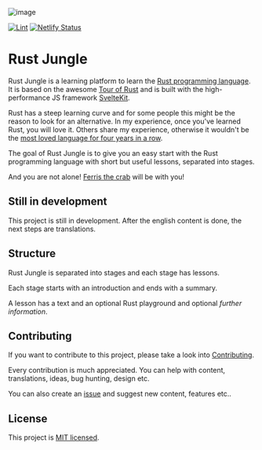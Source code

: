 ![image](https://user-images.githubusercontent.com/20150243/118312159-3f79d880-b4f1-11eb-9ee3-5e67f406bf55.png)

[![Lint](https://github.com/Zerotask/rust-jungle/actions/workflows/lint.yml/badge.svg?branch=main)](https://github.com/Zerotask/rust-jungle/actions/workflows/lint.yml)
[![Netlify Status](https://api.netlify.com/api/v1/badges/ac21c257-635a-4726-a8af-ddefdba6bcf4/deploy-status)](https://app.netlify.com/sites/rust-jungle/deploys)

# Rust Jungle

Rust Jungle is a learning platform to learn the [Rust programming language](https://www.rust-lang.org/).
It is based on the awesome [Tour of Rust](https://github.com/richardanaya/tour_of_rust)
and is built with the high-performance JS framework [SvelteKit](https://github.com/sveltejs/kit).

Rust has a steep learning curve and for some people this might be the reason to look for an alternative.
In my experience, once you've learned Rust, you will love it. Others share my experience, otherwise
it wouldn't be the [most loved language for four years in a row](https://stackoverflow.blog/2020/01/20/what-is-rust-and-why-is-it-so-popular/).

The goal of Rust Jungle is to give you an easy start with the Rust programming language with
short but useful lessons, separated into stages.

And you are not alone! [Ferris the crab](https://www.rustacean.net/) will be with you!

## Still in development

This project is still in development. After the english content is done, the next steps are translations.

## Structure

Rust Jungle is separated into stages and each stage has lessons.

Each stage starts with an introduction and ends with a summary.

A lesson has a text and an optional Rust playground and optional _further information_.

## Contributing

If you want to contribute to this project, please take a look into [Contributing](./CONTRIBUTING.md).

Every contribution is much appreciated. You can help with content, translations, ideas, bug hunting, design etc.

You can also create an [issue](https://github.com/Zerotask/vscode-rust-extension-pack/issues/new) and suggest
new content, features etc..

## License

This project is [MIT licensed](https://github.com/Zerotask/rust-jungle/blob/main/LICENSE).
